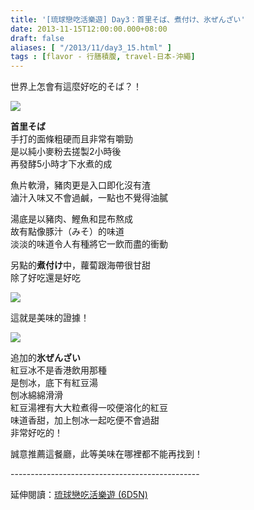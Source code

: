 ```yaml
---
title: '[琉球戀吃活樂遊] Day3：首里そば、煮付け、氷ぜんざい'
date: 2013-11-15T12:00:00.000+08:00
draft: false
aliases: [ "/2013/11/day3_15.html" ]
tags : [flavor - 行膳積腹, travel-日本-沖繩]
---
```


世界上怎會有這麼好吃的そば？！  

![](/images/okinawa3d.jpg)

**首里そば**  
手打的面條粗硬而且非常有嚼勁  
是以純小麥粉去搓製2小時後  
再發酵5小時才下水煮的成  
  
魚片軟滑，豬肉更是入口即化沒有渣  
滷汁入味又不會過鹹，一點也不覺得油膩  
  
湯底是以豬肉、鰹魚和昆布熬成  
故有點像豚汁（みそ）的味道  
淡淡的味道令人有種將它一飲而盡的衝動  
  
另點的**煮付け**中，蘿蔔跟海帶很甘甜  
除了好吃還是好吃  

![](/images/okinawa3d1.jpg)

這就是美味的證據！  

![](/images/okinawa3d2.jpg)

追加的**氷ぜんざい**  
紅豆冰不是香港飲用那種  
是刨冰，底下有紅豆湯  
刨冰綿綿滑滑  
紅豆湯裡有大大粒煮得一咬便溶化的紅豆  
味道香甜，加上刨冰一起吃便不會過甜  
非常好吃的！  
  
誠意推薦這餐廳，此等美味在哪裡都不能再找到！  
  
\-----------------------------------------------  
  
延伸閱讀：[琉球戀吃活樂遊 (6D5N)](https://hidie.net/okinawa6d5n/)
